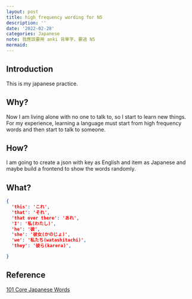 ```yaml
---
layout: post
title: high frequency wording for N5
description: ''
date: '2022-02-28'
categories: Japanese
note: 我應該要用 anki 背單字，要過 N5
mermaid:
---
```


## Introduction

This is my japanese practice.

## Why?

Now I am living alone with no one to talk to, so I start to learn new things. For my experience, learning a language must start from high frequency words and then start to talk to someone.

## How?

I am going to create a json with key as English and item as Japanese and maybe build a frontend to show the words randomly.

## What?

```JSON
{
  'this': 'これ',
  'that': 'それ',
  'that over there': 'あれ',
  'I': '私(わたし)',
  'he': '彼',
  'she': '彼女(かのじょ)',
  'we': '私たち(watashitachi)',
  'they': '彼ら(karera)',

}
```

## Reference

[101 Core Japanese Words](https://www.fluentin3months.com/core-japanese-words/)
